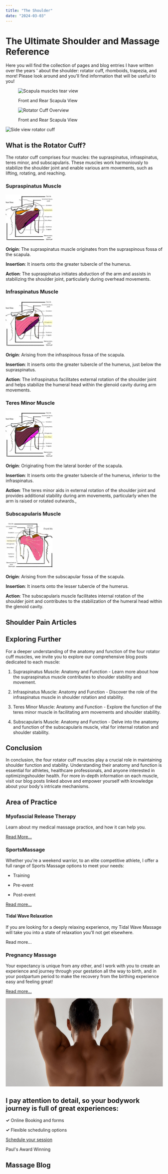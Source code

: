 ```yaml
---
title: "The Shoulder"
date: "2024-03-03"
---
```


# The Ultimate Shoulder and Massage Reference

Here you will find the collection of pages and blog entries I have written over the years ' about the shoulder: rotator cuff, rhomboids, trapezia, and more! Please look around and you'll find information that will be useful to you!

<figure>

![Scapula muscles tear view](images/scapula-rear-view.jpg "Rear view")

<figcaption>

Front and Rear Scapula View

</figcaption>

</figure>

<figure>

![](images/scapula-front-view.jpg "Rotator Cuff Overview")

<figcaption>

Front and Rear Scapula View

</figcaption>

</figure>

![Side view rotator cuff ](images/scapula-side-view-450.png "Side View")

## What is the Rotator Cuff?

The rotator cuff comprises four muscles: the supraspinatus, infraspinatus, teres minor, and subscapularis. These muscles work harmoniously to stabilize the shoulder joint and enable various arm movements, such as lifting, rotating, and reaching.

### Supraspinatus Muscle

![](images/the-shoulder-3.jpg)

**Origin**: The supraspinatus muscle originates from the supraspinous fossa of the scapula.

**Insertion**: It inserts onto the greater tubercle of the humerus.

**Action**: The supraspinatus initiates abduction of the arm and assists in stabilizing the shoulder joint, particularly during overhead movements.

### Infraspinatus Muscle

![](images/the-shoulder-4.jpg)

**Origin**: Arising from the infraspinous fossa of the scapula.

**Insertion**: It inserts onto the greater tubercle of the humerus, just below the supraspinatus.

**Action**: The infraspinatus facilitates external rotation of the shoulder joint and helps stabilize the humeral head within the glenoid cavity during arm movements.

### Teres Minor Muscle

![](images/the-shoulder-5.jpg)

**Origin**: Originating from the lateral border of the scapula.

**Insertion**: It inserts onto the greater tubercle of the humerus, inferior to the infraspinatus.

**Action**: The teres minor aids in external rotation of the shoulder joint and provides additional stability during arm movements, particularly when the arm is raised or rotated outwards.,

### Subscapularis Muscle

![](images/the-shoulder-2.jpg)

**Origin**: Arising from the subscapular fossa of the scapula.

**Insertion**: It inserts onto the lesser tubercle of the humerus.

**Action**: The subscapularis muscle facilitates internal rotation of the shoulder joint and contributes to the stabilization of the humeral head within the glenoid cavity.

## Shoulder Pain Articles

## Exploring Further

For a deeper understanding of the anatomy and function of the four rotator cuff muscles, we invite you to explore our comprehensive blog posts dedicated to each muscle:

1. Supraspinatus Muscle: Anatomy and Function - Learn more about how the supraspinatus muscle contributes to shoulder stability and movement.

3. Infraspinatus Muscle: Anatomy and Function - Discover the role of the infraspinatus muscle in shoulder rotation and stability.

5. Teres Minor Muscle: Anatomy and Function - Explore the function of the teres minor muscle in facilitating arm movements and shoulder stability.

7. Subscapularis Muscle: Anatomy and Function - Delve into the anatomy and function of the subscapularis muscle, vital for internal rotation and shoulder stability.

## Conclusion

In conclusion, the four rotator cuff muscles play a crucial role in maintaining shoulder function and stability. Understanding their anatomy and function is essential for athletes, healthcare professionals, and anyone interested in optimizingshoulder health. For more in-depth information on each muscle, visit our blog posts linked above and empower yourself with knowledge about your body's intricate mechanisms.

## Area of Practice

### Myofascial Release Therapy

Learn about my medical massage practice, and how it can help you.

[Read More...](https://paulbrown.net/myofascial-release/)

### **SportsMassage**

Whether you're a weekend warrior, to an elite competitive athlete, I offer a full range of Sports Massage options to meet your needs:

- Training

- Pre-event

- Post-event

[Read more...](https://paulbrown.net/sports-massage/)

#### **Tidal Wave Relaxation**

If you are looking for a deeply relaxing experience, my Tidal Wave Massage will take you into a state of relaxation you'll not get elsewhere.

Read more...

### **Pregnancy Massage**

Your expectancy is unique from any other, and I work with you to create an experience and journey through your gestation all the way to birth, and in your postpartum period to make the recovery from the birthing experience easy and feeling great!

[Read more...](https://paulbrown.net/prenatal-massage/)

![Photo of muscular man back shoulders](images/the-shoulder-1.jpeg)

## I pay attention to detail, so your bodywork journey is full of great experiences:

**✓** Online Booking and forms

**✓** Flexible scheduling options

[Schedule your session](https://paulbrown.noterro.com)

Paul's Award Winning

## Massage Blog

